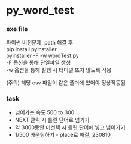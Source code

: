 # py_word_test

### exe file
파이썬 버전문제, path 해결 후<br>
pip install pyinstaller<br>
pyinstaller -F -w wordTest.py<br>
-F 옵션을 통해 단일파일 생성<br>
-w 옵션을 통해 실행 시 터미널 뜨지 않도록 적용<br>

(주의) 해당 csv 파일이 같은 폴더에 있어야 정상작동됨

### task
 - 넘어가는 속도 500 to 300
 - NEXT 클릭 시 틀린 단어로 넘기기
 - 약 3000동안 미선택 시 틀린 단어에 넣고 넘어가기
 - 1/500 카운팅하기 - place로 해결, 230810
